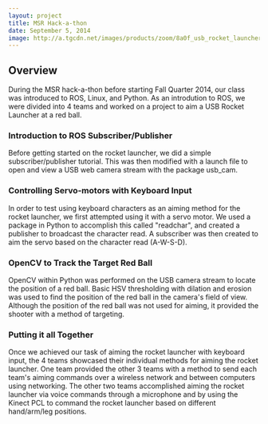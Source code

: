 ```yaml
---
layout: project
title: MSR Hack-a-thon
date: September 5, 2014
image: http://a.tgcdn.net/images/products/zoom/8a0f_usb_rocket_launcher.jpg
---
```


## Overview
During the MSR hack-a-thon before starting Fall Quarter 2014, our class was introduced to ROS, Linux, and Python. As an introdution to ROS, we were divided into 4 teams and worked on a project to aim a USB Rocket Launcher at a red ball.

### Introduction to ROS Subscriber/Publisher
Before getting started on the rocket launcher, we did a simple subscriber/publisher tutorial. This was then modified with a launch file to open and view a USB web camera stream with the package usb_cam.

### Controlling Servo-motors with Keyboard Input
In order to test using keyboard characters as an aiming method for the rocket launcher, we first attempted using it with a servo motor. We used a package in Python to accomplish this called "readchar", and created a publisher to broadcast the character read. A subscriber was then created to aim the servo based on the character read (A-W-S-D). 

### OpenCV to Track the Target Red Ball
OpenCV within Python was performed on the USB camera stream to locate the position of a red ball. Basic HSV thresholding with dilation and erosion was used to find the position of the red ball in the camera's field of view. Although the position of the red ball was not used for aiming, it provided the shooter with a method of targeting.

### Putting it all Together
Once we achieved our task of aiming the rocket launcher with keyboard input, the 4 teams showcased their individual methods for aiming the rocket launcher. One team provided the other 3 teams with a method to send each team's aiming commands over a wireless network and between computers using networking. The other two teams accomplished aiming the rocket launcher via voice commands through a microphone and by using the Kinect PCL to command the rocket launcher based on different hand/arm/leg positions.
